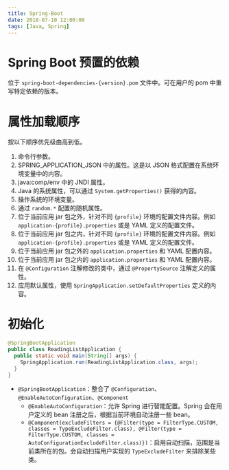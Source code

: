 ```yaml
---
title: Spring-Boot
date: 2018-07-10 12:00:00
tags: [Java, Spring]
---
```


# Spring Boot 预置的依赖

位于 `spring-boot-dependencies-{version}.pom` 文件中。可在用户的 pom 中重写特定依赖的版本。

# 属性加载顺序

按以下顺序优先级由高到低。

1. 命令行参数。
2. SPRING_APPLICATION_JSON 中的属性。这是以 JSON 格式配置在系统环境变量中的内容。
3. java:comp/env 中的 JNDI 属性。
4. Java 的系统属性，可以通过 `System.getProperties()` 获得的内容。
5. 操作系统的环境变量。
6. 通过 `random.*` 配置的随机属性。
7. 位于当前应用 jar 包之外，针对不同 `{profile}` 环境的配置文件内容。例如 `application-{profile}.properties` 或是 YAML 定义的配置文件。
8. 位于当前应用 jar 包之内，针对不同 `{profile}` 环境的配置文件内容。例如 `application-{profile}.properties` 或是 YAML 定义的配置文件。
9. 位于当前应用 jar 包之外的 `application.properties` 和 YAML 配置内容。
10. 位于当前应用 jar 包之内的 `application.properties` 和 YAML 配置内容。
11. 在 `@Configuration` 注解修改的类中，通过 `@PropertySource` 注解定义的属性。
12. 应用默认属性，使用 `SpringApplication.setDefaultProperties` 定义的内容。

# 初始化

```java
@SpringBootApplication
public class ReadingListApplication {
  public static void main(String[] args) {
    SpringApplication.run(ReadingListApplication.class, args);
  }
}
```

- `@SpringBootApplication`：整合了 `@Configuration`、`@EnableAutoConfiguration`、`@Component`
  - `@EnableAutoConfiguration`：允许 Spring 进行智能配置。Spring 会在用户定义的 bean 注册之后，根据当前环境自动注册一些 bean。
  - `@Component(excludeFilters = {@Filter(type = FilterType.CUSTOM, classes = TypeExcludeFilter.class), @Filter(type = FilterType.CUSTOM, classes = AutoConfigurationExcludeFilter.class)})`：启用自动扫描，范围是当前类所在的包。会自动扫描用户实现的 `TypeExcludeFilter` 来排除某些类。
